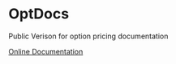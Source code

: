 # OptDocs
Public Verison for option pricing documentation

[Online Documentation](https://optdocs.readthedocs.io/en/latest/)

